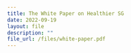 ```yaml
---
title: The White Paper on Healthier SG
date: 2022-09-19
layout: file
description: ""
file_url: /files/white-paper.pdf
---
```


